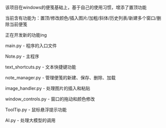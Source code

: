 该项目在windows的便笺基础上，基于自己的使用习惯，增添了置顶功能

当前含有功能为：置顶/修改颜色/插入图片/加粗/斜体/历史列表/新建多个窗口/删除当前便笺

正在开发新的功能ing

main.py - 程序的入口文件

Note.py - 主程序

text_shortcuts.py - 文本快捷键功能

note_manager.py - 管理便笺的新建、保存、删除、加载

image_handler.py - 处理图片的插入和粘贴

window_controls.py - 窗口的拖动和颜色修改

ToolTip.py - 鼠标悬浮提示功能

AI.py - 处理大模型的调用
